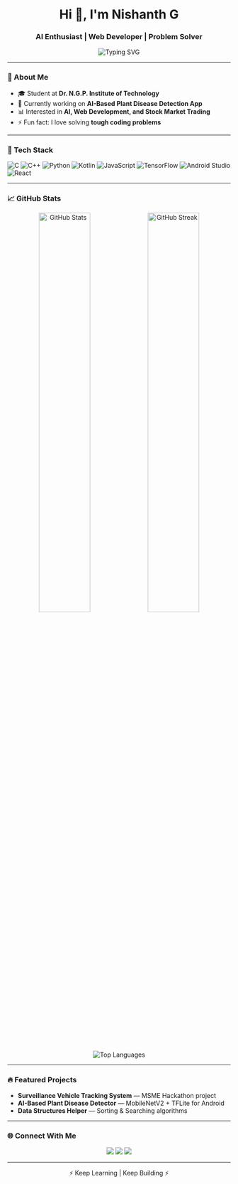 <!-- Profile Header -->
<h1 align="center">Hi 👋, I'm Nishanth G</h1>
<h3 align="center">AI Enthusiast | Web Developer | Problem Solver</h3>

<p align="center">
  <img src="https://readme-typing-svg.herokuapp.com?font=Fira+Code&size=22&duration=4000&pause=1000&color=36BCF7&width=435&lines=Full+Stack+Developer;AI+%26+ML+Learner;Android+App+Developer;Tech+Enthusiast" alt="Typing SVG" />
</p>

---

### 🚀 About Me
- 🎓 Student at **Dr. N.G.P. Institute of Technology**  
- 🌱 Currently working on **AI-Based Plant Disease Detection App**  
- 📊 Interested in **AI, Web Development, and Stock Market Trading**  
- ⚡ Fun fact: I love solving **tough coding problems**  

---

### 🧰 Tech Stack
![C](https://img.shields.io/badge/C-A8B9CC?logo=c&logoColor=black)
![C++](https://img.shields.io/badge/C++-00599C?logo=cplusplus&logoColor=white)
![Python](https://img.shields.io/badge/Python-3776AB?logo=python&logoColor=white)
![Kotlin](https://img.shields.io/badge/Kotlin-7F52FF?logo=kotlin&logoColor=white)
![JavaScript](https://img.shields.io/badge/JavaScript-F7DF1E?logo=javascript&logoColor=black)
![TensorFlow](https://img.shields.io/badge/TensorFlow-FF6F00?logo=tensorflow&logoColor=white)
![Android Studio](https://img.shields.io/badge/Android%20Studio-3DDC84?logo=androidstudio&logoColor=white)
![React](https://img.shields.io/badge/React-61DAFB?logo=react&logoColor=black)

---

### 📈 GitHub Stats
<p align="center">
  <img src="https://github-readme-stats.vercel.app/api?username=Nishanth6153&show_icons=true&theme=radical" alt="GitHub Stats" width="48%" />
  <img src="https://github-readme-streak-stats.herokuapp.com?user=Nishanth6153&theme=radical" alt="GitHub Streak" width="48%" />
</p>

<p align="center">
  <img src="https://github-readme-stats.vercel.app/api/top-langs/?username=Nishanth6153&layout=compact&theme=radical" alt="Top Languages" />
</p>

---

### 🔥 Featured Projects
- **Surveillance Vehicle Tracking System** — MSME Hackathon project  
- **AI-Based Plant Disease Detector** — MobileNetV2 + TFLite for Android  
- **Data Structures Helper** — Sorting & Searching algorithms  

---

### 🌐 Connect With Me
<p align="center">
  <a href="mailto:your-email@example.com"><img src="https://img.shields.io/badge/Email-D14836?style=for-the-badge&logo=gmail&logoColor=white" /></a>
  <a href="https://www.linkedin.com/in/YOUR-LINKEDIN"><img src="https://img.shields.io/badge/LinkedIn-0077B5?style=for-the-badge&logo=linkedin&logoColor=white" /></a>
  <a href="https://github.com/Nishanth6153"><img src="https://img.shields.io/badge/GitHub-181717?style=for-the-badge&logo=github&logoColor=white" /></a>
</p>

---

<p align="center">⚡ Keep Learning | Keep Building ⚡</p>
